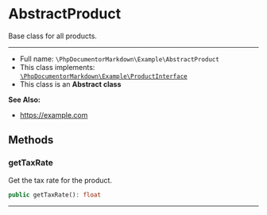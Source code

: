 # AbstractProduct

Base class for all products.

***

* Full name: `\PhpDocumentorMarkdown\Example\AbstractProduct`
* This class implements:
  [`\PhpDocumentorMarkdown\Example\ProductInterface`](./ProductInterface.md)
* This class is an **Abstract class**

**See Also:**

* https://example.com

## Methods

### getTaxRate

Get the tax rate for the product.

```php
public getTaxRate(): float
```

***
